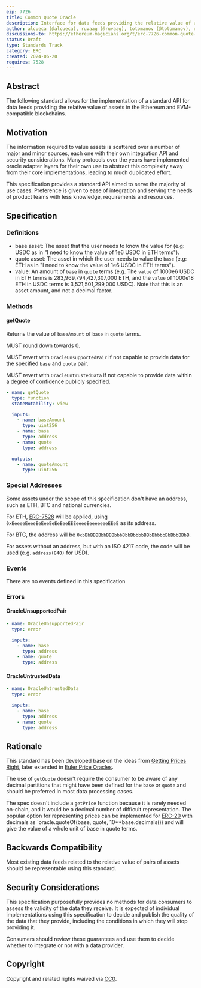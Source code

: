 ```yaml
---
eip: 7726 
title: Common Quote Oracle
description: Interface for data feeds providing the relative value of assets in the Ethereum and EVM-compatible blockchains.
author: alcueca (@alcueca), ruvaag (@ruvaag), totomanov (@totomanov), r0ohafza (@r0ohafza)
discussions-to: https://ethereum-magicians.org/t/erc-7726-common-quote-oracle/20351
status: Draft
type: Standards Track
category: ERC
created: 2024-06-20
requires: 7528
---
```


## Abstract

The following standard allows for the implementation of a standard API for data feeds providing the relative value of
assets in the Ethereum and EVM-compatible blockchains.

## Motivation

The information required to value assets is scattered over a number of major and minor sources, each one with their own
integration API and security considerations. Many protocols over the years have implemented oracle adapter layers for
their own use to abstract this complexity away from their core implementations, leading to much duplicated effort.

This specification provides a standard API aimed to serve the majority of use cases. Preference is given to ease of
integration and serving the needs of product teams with less knowledge, requirements and resources.

## Specification

### Definitions

- base asset: The asset that the user needs to know the value for (e.g: USDC as in "I need to know the value of 1e6 USDC
  in ETH terms").
- quote asset: The asset in which the user needs to value the `base` (e.g: ETH as in "I need to know the value of 1e6
  USDC in ETH terms").
- value: An amount of `base` in `quote` terms (e.g. The `value` of 1000e6 USDC in ETH terms is 283,969,794,427,307,000
  ETH, and the `value` of 1000e18 ETH in USDC terms is 3,521,501,299,000 USDC). Note that this is an asset amount, and
  not a decimal factor.

### Methods

#### getQuote

Returns the value of `baseAmount` of `base` in `quote` terms.

MUST round down towards 0.

MUST revert with `OracleUnsupportedPair` if not capable to provide data for the specified `base` and `quote` pair.

MUST revert with `OracleUntrustedData` if not capable to provide data within a degree of confidence publicly specified.

```yaml
- name: getQuote
  type: function
  stateMutability: view

  inputs:
    - name: baseAmount
      type: uint256
    - name: base
      type: address
    - name: quote
      type: address

  outputs:
    - name: quoteAmount
      type: uint256
```

### Special Addresses

Some assets under the scope of this specification don't have an address, such as ETH, BTC and national currencies.

For ETH, [ERC-7528](./erc-7528.md) will be applied, using `0xEeeeeEeeeEeEeeEeEeEeeEEEeeeeEeeeeeeeEEeE` as its address.

For BTC, the address will be `0xbBbBBBBbbBBBbbbBbbBbbbbBBbBbbbbBbBbbBBbB`.

For assets without an address, but with an ISO 4217 code, the code will be used (e.g. `address(840)` for USD).

### Events

There are no events defined in this specification

### Errors

#### OracleUnsupportedPair

```yaml
- name: OracleUnsupportedPair
  type: error

  inputs:
    - name: base
      type: address
    - name: quote
      type: address
```

#### OracleUntrustedData

```yaml
- name: OracleUntrustedData
  type: error

  inputs:
    - name: base
      type: address
    - name: quote
      type: address
```

## Rationale

This standard has been developed base on the ideas from [Getting Prices Right](https://hackernoon.com/getting-prices-right), 
later extended in [Euler Price Oracles](https://github.com/euler-xyz/euler-price-oracle/blob/73a51ca5a830ed03e4a3ef9e6c699c55a32211b8/docs/whitepaper.md).

The use of `getQuote` doesn't require the consumer to be aware of any decimal partitions that might have been defined
for the `base` or `quote` and should be preferred in most data processing cases.

The spec doesn't include a `getPrice` function because it is rarely needed on-chain, and it would be a decimal number of
difficult representation. The popular option for representing prices can be implemented for [ERC-20](./eip-20.md) with decimals as
`oracle.quoteOf(base, quote, 10\*\*base.decimals()) and will give the value of a whole unit of base in quote terms.

## Backwards Compatibility

Most existing data feeds related to the relative value of pairs of assets should be representable using this standard.

## Security Considerations

This specification purposefully provides no methods for data consumers to assess the validity of the data they receive.
It is expected of individual implementations using this specification to decide and publish the quality of the data that
they provide, including the conditions in which they will stop providing it.

Consumers should review these guarantees and use them to decide whether to integrate or not with a data provider.

## Copyright

Copyright and related rights waived via [CC0](../LICENSE.md).
